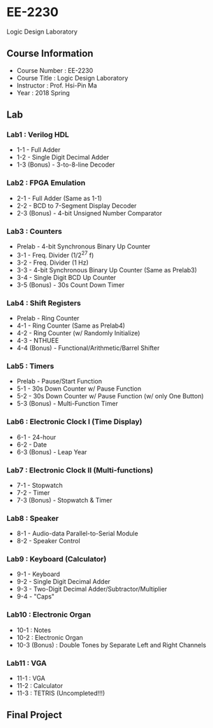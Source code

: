 # EE-2230
Logic Design Laboratory

## Course Information
* Course Number : EE-2230
* Course Title : Logic Design Laboratory
* Instructor : Prof. Hsi-Pin Ma
* Year : 2018 Spring

## Lab
### Lab1 : Verilog HDL
* 1-1 - Full Adder
* 1-2 - Single Digit Decimal Adder
* 1-3 (Bonus) - 3-to-8-line Decoder

### Lab2 : FPGA Emulation
* 2-1 - Full Adder (Same as 1-1)
* 2-2 - BCD to 7-Segment Display Decoder
* 2-3 (Bonus) - 4-bit Unsigned Number Comparator

### Lab3 : Counters
* Prelab - 4-bit Synchronous Binary Up Counter
* 3-1 - Freq. Divider (1/2<sup>27</sup> f)
* 3-2 - Freq. Divider (1 Hz)
* 3-3 - 4-bit Synchronous Binary Up Counter (Same as Prelab3)
* 3-4 - Single Digit BCD Up Counter
* 3-5 (Bonus) - 30s Count Down Timer

### Lab4 : Shift Registers
* Prelab - Ring Counter
* 4-1 - Ring Counter (Same as Prelab4)
* 4-2 - Ring Counter (w/ Randomly Initialize)
* 4-3 - NTHUEE
* 4-4 (Bonus) - Functional/Arithmetic/Barrel Shifter

### Lab5 : Timers
* Prelab - Pause/Start Function
* 5-1 - 30s Down Counter w/ Pause Function
* 5-2 - 30s Down Counter w/ Pause Function (w/ only One Button)
* 5-3 (Bonus) - Multi-Function Timer

### Lab6 : Electronic Clock I (Time Display)
* 6-1 - 24-hour
* 6-2 - Date
* 6-3 (Bonus) - Leap Year

### Lab7 : Electronic Clock II (Multi-functions)
* 7-1 - Stopwatch
* 7-2 - Timer
* 7-3 (Bonus) - Stopwatch & Timer

### Lab8 : Speaker
* 8-1 - Audio-data Parallel-to-Serial Module
* 8-2 - Speaker Control

### Lab9 : Keyboard (Calculator)
* 9-1 - Keyboard
* 9-2 - Single Digit Decimal Adder
* 9-3 - Two-Digit Decimal Adder/Subtractor/Multiplier
* 9-4 - "Caps"

### Lab10 : Electronic Organ
* 10-1 : Notes
* 10-2 : Electronic Organ
* 10-3 (Bonus) : Double Tones by Separate Left and Right Channels

### Lab11 : VGA
* 11-1 : VGA
* 11-2 : Calculator
* 11-3 : TETRIS (Uncompleted!!!)

## Final Project
